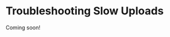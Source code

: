 <!--
{
  "name": "Troubleshooting Slow Uploads",
  "category": "5f18d210c4a59be9e3cf8136",
  "priority": 900
}
-->
# Troubleshooting Slow Uploads

Coming soon!